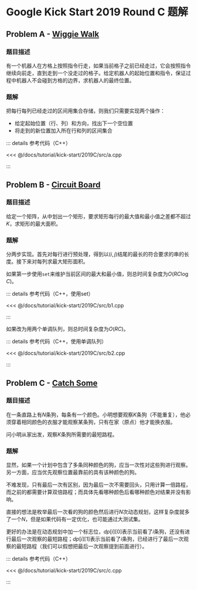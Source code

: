 # Google Kick Start 2019 Round C 题解

## Problem A - [Wiggie Walk](https://codingcompetitions.withgoogle.com/kickstart/round/0000000000050ff2/0000000000150aac)

### 题目描述

有一个机器人在方格上按照指令行走，如果当前格子之前已经走过，它会按照指令继续向前走，直到走到一个没走过的格子。给定机器人的起始位置和指令，保证过程中机器人不会碰到方格的边界，求机器人的最终位置。

### 题解

把每行每列已经走过的区间用集合存储，则我们只需要实现两个操作：

- 给定起始位置（行、列）和方向，找出下一个空位置
- 将走到的新位置加入所在行和列的区间集合

::: details 参考代码（C++）

<<< @/docs/tutorial/kick-start/2019C/src/a.cpp

:::

## Problem B - [Circuit Board](https://codingcompetitions.withgoogle.com/kickstart/round/0000000000050ff2/0000000000150aae)

### 题目描述

给定一个矩阵，从中划出一个矩形，要求矩形每行的最大值和最小值之差都不超过$K$，求矩形的最大面积。

### 题解

分两步实现。首先对每行进行预处理，得到以$(i,j)$结尾的最长的符合要求的串的长度。接下来对每列求最大矩形面积。

如果第一步使用`set`来维护当前区间的最大和最小值，则总时间复杂度为$O(RC\log C)$。

::: details 参考代码（C++，使用set）

<<< @/docs/tutorial/kick-start/2019C/src/b1.cpp

:::

如果改为用两个单调队列，则总时间复杂度为$O(RC)$。

::: details 参考代码（C++，使用单调队列）

<<< @/docs/tutorial/kick-start/2019C/src/b2.cpp

:::

## Problem C - [Catch Some](https://codingcompetitions.withgoogle.com/kickstart/round/0000000000050ff2/0000000000150a0d)

### 题目描述

在一条直路上有$N$条狗，每条有一个颜色。小明想要观察$K$条狗（不能重复），他必须穿着相同颜色的衣服才能观察某条狗，只有在家（原点）他才能换衣服。

问小明从家出发，观察$K$条狗所需要的最短路程。

### 题解

显然，如果一个计划中包含了多条同种颜色的狗，应当一次性对这些狗进行观察。另一方面，应当优先观察位置最靠前的具有该种颜色的狗。

不难发现，只有最后一次有区别，因为最后一次不需要回头，只用计算一倍路程，而之前的都需要计算双倍路程；而具体先看哪种颜色后看哪种颜色对结果并没有影响。

直接的想法是枚举最后一次看的狗的颜色然后进行$N$次动态规划，这样复杂度就多了一个$N$，但是如果代码有一定优化，也可能通过大测试集。

更好的办法是在动态规划中加一个标志位，$dp[i][0]$表示当前看了$i$条狗，还没有进行最后一次观察的最短路程；$dp[i][1]$表示当前看了$i$条狗，已经进行了最后一次观察的最短路程（我们可以假想把最后一次观察提到前面进行）。

::: details 参考代码（C++）

<<< @/docs/tutorial/kick-start/2019C/src/c.cpp

:::

<Utterances />
